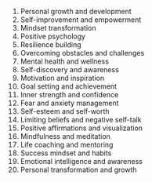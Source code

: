 1. Personal growth and development
2. Self-improvement and empowerment
3. Mindset transformation
4. Positive psychology
5. Resilience building
6. Overcoming obstacles and challenges
7. Mental health and wellness
8. Self-discovery and awareness
9. Motivation and inspiration
10. Goal setting and achievement
11. Inner strength and confidence
12. Fear and anxiety management
13. Self-esteem and self-worth
14. Limiting beliefs and negative self-talk
15. Positive affirmations and visualization
16. Mindfulness and meditation
17. Life coaching and mentoring
18. Success mindset and habits
19. Emotional intelligence and awareness
20. Personal transformation and growth
